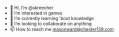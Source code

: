- 👋 Hi, I’m @skreecher
- 👀 I’m interested in games
- 🌱 I’m currently learning 'bout knowledge
- 💞️ I’m looking to collaborate on anything
- 📫 How to reach me masonward@chester139.com

<!---
skreecher/skreecher is a ✨ special ✨ repository because its `README.md` (this file) appears on your GitHub profile.
You can click the Preview link to take a look at your changes.
--->
